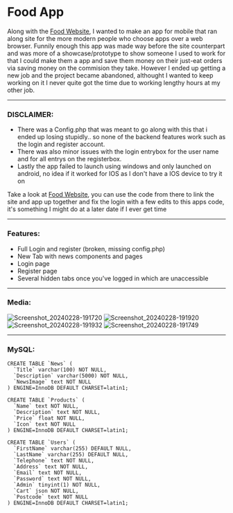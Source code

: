 # Food App
Along with the [Food Website](https://github.com/CusYaBasic/FoodSite), I wanted to make an app for mobile that ran along site for the more modern people who choose apps over a web browser.
Funnily enough this app was made way before the site counterpart and was more of a showcase/prototype to show someone I used to work for that I could make them a app and save them money on their just-eat orders via saving money on the commision they take.
However I ended up getting a new job and the project became abandoned, althought I wanted to keep working on it I never quite got the time due to working lengthy hours at my other job.

---

### DISCLAIMER: 
* There was a Config.php that was meant to go along with this that i ended up losing stupidly.. so none of the backend features work such as the login and register account.
* There was also minor issues with the login entrybox for the user name and for all entrys on the registerbox.
* Lastly the app failed to launch using windows and only launched on android, no idea if it worked for IOS as I don't have a IOS device to try it on

Take a look at [Food Website](https://github.com/CusYaBasic/FoodSite), you can use the code from there to link the site and app up together and fix the login with a few edits to this apps code, it's something I might do at a later date if I ever get time

---

### Features:
* Full Login and register (broken, missing config.php)
* New Tab with news components and pages
* Login page
* Register page
* Several hidden tabs once you've logged in which are unaccessible

---

### Media:

![Screenshot_20240228-191720](https://github.com/CusYaBasic/FoodApp/assets/86253238/44789284-7886-47b4-83f5-8a42c34df947)
![Screenshot_20240228-191920](https://github.com/CusYaBasic/FoodApp/assets/86253238/2c1b2411-dd80-4e62-bd4a-1bbf0a794feb)
![Screenshot_20240228-191932](https://github.com/CusYaBasic/FoodApp/assets/86253238/a699c5e0-dfe1-45eb-98cf-5a7b09441df9)
![Screenshot_20240228-191749](https://github.com/CusYaBasic/FoodApp/assets/86253238/859a8a38-8ecf-41a1-a01b-7f93781cdb3d)

---

### MySQL:

```
CREATE TABLE `News` (
  `Title` varchar(100) NOT NULL,
  `Description` varchar(5000) NOT NULL,
  `NewsImage` text NOT NULL
) ENGINE=InnoDB DEFAULT CHARSET=latin1;

CREATE TABLE `Products` (
  `Name` text NOT NULL,
  `Description` text NOT NULL,
  `Price` float NOT NULL,
  `Icon` text NOT NULL
) ENGINE=InnoDB DEFAULT CHARSET=latin1;

CREATE TABLE `Users` (
  `FirstName` varchar(255) DEFAULT NULL,
  `LastName` varchar(255) DEFAULT NULL,
  `Telephone` text NOT NULL,
  `Address` text NOT NULL,
  `Email` text NOT NULL,
  `Password` text NOT NULL,
  `Admin` tinyint(1) NOT NULL,
  `Cart` json NOT NULL,
  `Postcode` text NOT NULL
) ENGINE=InnoDB DEFAULT CHARSET=latin1;

```
